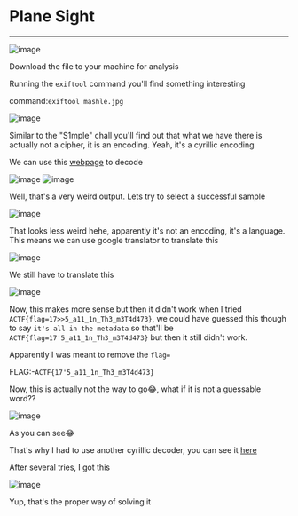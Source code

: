 # Plane Sight
<hr>

![image](https://github.com/BlackAnon22/BlackAnon22.github.io/assets/67879936/9ec201f2-7493-4c80-bd02-65aeb62022ad)

Download the file to your machine for analysis

Running the ```exiftool``` command you'll find something interesting

command:```exiftool mashle.jpg```

![image](https://github.com/BlackAnon22/BlackAnon22.github.io/assets/67879936/2c7d318f-4683-4ea6-bed3-fee75e755a64)

Similar to the "S1mple" chall you'll find out that what we have there is actually not a cipher, it is an encoding. Yeah, it's a cyrillic encoding

We can use this [webpage](https://2cyr.com/decode/?lang=en) to decode

![image](https://github.com/BlackAnon22/BlackAnon22.github.io/assets/67879936/2439320e-0de0-4604-971a-d5447b73797e)
![image](https://github.com/BlackAnon22/BlackAnon22.github.io/assets/67879936/513bd7cf-6994-4b7d-addc-c657d7fe5140)

Well, that's a very weird output. Lets try to select a successful sample

![image](https://github.com/BlackAnon22/BlackAnon22.github.io/assets/67879936/5dd6b606-8afb-43be-9226-bc1f80c9ae38)

That looks less weird hehe, apparently it's not an encoding, it's a language. This means we can use google translator to translate this

![image](https://github.com/BlackAnon22/BlackAnon22.github.io/assets/67879936/67b33102-a036-4c62-9afd-517d4a731c55)

We still have to translate this

![image](https://github.com/BlackAnon22/BlackAnon22.github.io/assets/67879936/ebe10e1a-f2a3-4cd0-975f-e6f1a2c0247c)

Now, this makes more sense but then it didn't work when I tried ```ACTF{flag=17>>5_a11_1n_Th3_m3T4d473}```, we could have guessed this though to say ```it's all in the metadata``` so that'll be ```ACTF{flag=17'5_a11_1n_Th3_m3T4d473}``` but then it still didn't work.

Apparently I was meant to remove the ```flag=```

FLAG:-```ACTF{17'5_a11_1n_Th3_m3T4d473}```

Now, this is actually not the way to go😂, what if it is not a guessable word??

![image](https://github.com/BlackAnon22/BlackAnon22.github.io/assets/67879936/a7d8dfbb-836c-4cf2-a98b-891b262d17ff)

As you can see😂

That's why I had to use another cyrillic decoder, you can see it [here](https://convertcyrillic.com/#/)

After several tries, I got this

![image](https://github.com/BlackAnon22/BlackAnon22.github.io/assets/67879936/51d8a4a0-d011-46f7-9d58-a16d9754908d)

Yup, that's the proper way of solving it
